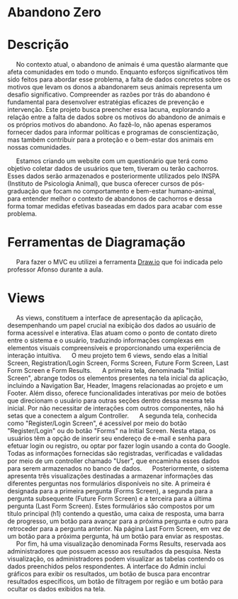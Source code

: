 # <a name="c1"></a> Abandono Zero

# <a name="c1"></a>Descrição

&nbsp;&nbsp;&nbsp;&nbsp;
No contexto atual, o abandono de animais é uma questão alarmante que afeta comunidades em todo o mundo. Enquanto esforços significativos têm sido feitos para abordar esse problema, a falta de dados concretos sobre os motivos que levam os donos a abandonarem seus animais representa um desafio significativo. Compreender as razões por trás do abandono é fundamental para desenvolver estratégias eficazes de prevenção e intervenção. Este projeto busca preencher essa lacuna, explorando a relação entre a falta de dados sobre os motivos do abandono de animais e os próprios motivos do abandono. Ao fazê-lo, não apenas esperamos fornecer dados para informar políticas e programas de conscientização, mas também contribuir para a proteção e o bem-estar dos animais em nossas comunidades.

&nbsp;&nbsp;&nbsp;&nbsp;
Estamos criando um website com um questionário que terá como objetivo coletar dados de usuários que tem, tiveram ou terão cachorros. Esses dados serão armazenados e posteriormente utilizados pelo INSPA (Instituto de Psicologia Animal), que busca oferecer cursos de pós-graduação que focam no comportamento e bem-estar humano-animal, para entender melhor o contexto de abandonos de cachorros e dessa forma tomar medidas efetivas baseadas em dados para acabar com esse problema. 

# <a name="c1"></a>Ferramentas de Diagramação
&nbsp;&nbsp;&nbsp;&nbsp;
Para fazer o MVC eu utilizei a ferramenta <a href="https://app.diagrams.net/">Draw.io</a> que foi indicada pelo professor Afonso durante a aula.

# <a name="c1"></a> Views
&nbsp;&nbsp;&nbsp;&nbsp;
As views, constituem a interface de apresentação da aplicação, desempenhando um papel crucial na exibição dos dados ao usuário de forma acessível e interativa. Elas atuam como o ponto de contato direto entre o sistema e o usuário, traduzindo informações complexas em elementos visuais compreensíveis e proporcionando uma experiência de interação intuitiva.
&nbsp;&nbsp;&nbsp;&nbsp;
O meu projeto tem 6 views, sendo elas a Initial Screen, Registration/Login Screen, Forms Screen, Future Form Screen, Last Form Screen e Form Results.
&nbsp;&nbsp;&nbsp;&nbsp;
A primeira tela, denominada "Initial Screen", abrange todos os elementos presentes na tela inicial da aplicação, incluindo a Navigation Bar, Header, Imagens relacionadas ao projeto e um Footer. Além disso, oferece funcionalidades interativas por meio de botões que direcionam o usuário para outras seções dentro dessa mesma tela inicial. Por não necessitar de interações com outros componentes, não há setas que a conectem a algum Controller.
&nbsp;&nbsp;&nbsp;&nbsp;
A segunda tela, conhecida como "Register/Login Screen", é acessível por meio do botão "Register/Login" ou do botão "Forms" na Initial Screen. Nesta etapa, os usuários têm a opção de inserir seu endereço de e-mail e senha para efetuar login ou registro, ou optar por fazer login usando a conta do Google. Todas as informações fornecidas são registradas, verificadas e validadas por meio de um controller chamado "User", que encaminha esses dados para serem armazenados no banco de dados.
&nbsp;&nbsp;&nbsp;&nbsp;
Posteriormente, o sistema apresenta três visualizações destinadas a armazenar informações das diferentes perguntas nos formulários disponíveis no site. A primeira é designada para a primeira pergunta (Forms Screen), a segunda para a pergunta subsequente (Future Form Screen) e a terceira para a última pergunta (Last Form Screen). Estes formulários são compostos por um título principal (h1) contendo a questão, uma caixa de resposta, uma barra de progresso, um botão para avançar para a próxima pergunta e outro para retroceder para a pergunta anterior. Na página Last Form Screen, em vez de um botão para a próxima pergunta, há um botão para enviar as respostas.
&nbsp;&nbsp;&nbsp;&nbsp;
Por fim, há uma visualização denominada Forms Results, reservada aos administradores que possuem acesso aos resultados da pesquisa. Nesta visualização, os administradores podem visualizar as tabelas contendo os dados preenchidos pelos respondentes. A interface do Admin inclui gráficos para exibir os resultados, um botão de busca para encontrar resultados específicos, um botão de filtragem por região e um botão para ocultar os dados exibidos na tela.


